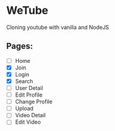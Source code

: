 # WeTube

Cloning youtube with vanilla and NodeJS

## Pages:

- [ ] Home
- [x] Join
- [x] Login
- [x] Search
- [ ] User Detail
- [ ] Edit Profile
- [ ] Change Profile
- [ ] Upload
- [ ] Video Detail
- [ ] Edit Video
